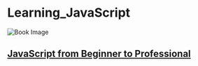 # Learning_JavaScript


![Book Image](https://learning.oreilly.com/library/cover/9781800562523/100w/) 
## [JavaScript from Beginner to Professional](./JavaScript_from_Beginner_to_Professional/README.md)